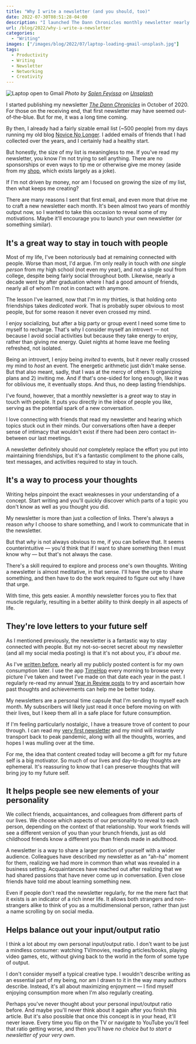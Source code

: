 ```yaml
---
title: "Why I write a newsletter (and you should, too)"
date: 2022-07-30T08:51:28-04:00
description: "I launched The Dann Chronicles monthly newsletter nearly two years ago. Here's what drives me to continue."
url: /blog/2022/why-i-write-a-newsletter
categories:
  - "Writing"
images: ["/images/blog/2022/07/laptop-loading-gmail-unsplash.jpg"]
tags:
  - Productivity
  - Writing
  - Newsletter
  - Networking
  - Creativity
---
```

![Laptop open to Gmail](/images/blog/2022/07/laptop-loading-gmail-unsplash.jpg)
_Photo by [Solen Feyissa](https://unsplash.com/@solenfeyissa) on [Unsplash](https://unsplash.com/photos/TaOGbz_S-Qw)_

I started publishing my newsletter *[The Dann Chronicles](https://dannb.org/newsletter/)* in October of 2020. For those on the receiving end, that first newsletter may have seemed out-of-the-blue. But for me, it was a long time coming.

By then, I already had a fairly sizable email list (~500 people) from my days running my old blog [Novice No Longer](https://novicenolonger.com/). I added emails of friends that I had collected over the years, and I certainly had a healthy start.

But honestly, the size of my list is meaningless to me. If you've read my newsletter, you know I'm not trying to sell anything. There are no sponsorships or even ways to tip me or otherwise give me money (aside from my [shop](https://dannberg.storenvy.com/), which exists largely as a joke).

If I'm not driven by money, nor am I focused on growing the size of my list, then what keeps me creating?

There are many reasons I sent that first email, and even more that drive me to craft a new newsletter each month. It's been almost two years of monthly output now, so I wanted to take this occasion to reveal some of my motivations. Maybe it'll encourage you to launch your own newsletter (or something similar).

## It's a great way to stay in touch with people
Most of my life, I've been notoriously bad at remaining connected with people. Worse than most, I'd argue. I'm only really in touch with *one single person* from my high school (not even my year), and not a single soul from college, despite being fairly social throughout both. Likewise, nearly a decade went by after graduation where I had a good amount of friends, nearly all of whom I'm not in contact with anymore.

The lesson I've learned, now that I'm in my thirties, is that holding onto friendships takes *dedicated work*. That is probably super obvious to most people, but for some reason it never even crossed my mind.

I enjoy socializing, but after a big party or group event I need some time to myself to recharge. That's why I consider myself an introvert — not because I avoid social activities but because they take energy to enjoy, rather than giving me energy. Quiet nights at home leave me feeling refreshed, not isolated.

Being an introvert, I enjoy being *invited* to events, but it never really crossed my mind to *host* an event. The energetic arithmetic just didn't make sense. But that also meant, sadly, that I was at the mercy of others 1) organizing plans and 2) inviting me. And if that's one-sided for long enough, like it was for oblivious me, it eventually stops. And thus, no deep lasting friendships.

I've found, however, that a monthly newsletter is a *great* way to stay in touch with people. It puts you directly in the inbox of people you like, serving as the potential spark of a new conversation.

I love connecting with friends that read my newsletter and hearing which topics stuck out in their minds. Our conversations often have a deeper sense of intimacy that wouldn't exist if there had been zero contact in-between our last meetings.

A newsletter definitely should *not* completely replace the effort you put into maintaining friendships, but it's a fantastic compliment to the phone calls, text messages, and activities required to stay in touch.

## It's a way to process your thoughts
Writing helps pinpoint the exact weaknesses in your understanding of a concept. Start writing and you'll quickly discover which parts  of a topic you don't know as well as you thought you did.

My newsletter is more than just a collection of links. There's always a reason *why* I choose to share something, and I work to communicate that in the newsletter.

But that *why* is not always obvious to me, if you can believe that. It seems counterintuitive — you'd think that if I want to share something then I must know why — but that's not always the case.

There's a skill required to explore and process one's own thoughts. Writing a newsletter is almost meditative, in that sense. I'll have the urge to share something, and then have to do the work required to figure out why I have that urge.

With time, this gets easier. A monthly newsletter forces you to flex that muscle regularly, resulting in a better ability to think deeply in all aspects of life.

## They're love letters to your future self
As I mentioned previously, the newsletter is a fantastic way to stay connected with people. But my not-so-secret secret about my newsletter (and all my social media posting) is that it's not about you, *it's about me*.

As I've [written before](https://dannberg.substack.com/p/september-2021),  nearly all my publicly posted content is for my own consumption later. I use the app [TimeHop](https://www.timehop.com/) every morning to browse every picture I've taken and tweet I've made on that date each year in the past. I regularly re-read my annual [Year in Review posts](https://dannb.org/tags/resolutions/) to try and ascertain how past thoughts and achievements can help me be better today.

My newsletters are a personal time capsule that I'm sending to myself each month. My subscribers will likely just read it once before moving on with their lives, but I keep them all in a safe place for future consumption.

If I'm feeling particularly nostalgic, I have a treasure trove of content to pour through. I can read my [very first newsletter](https://dannberg.substack.com/p/october) and my mind will instantly transport back to peak pandemic, along with all the thoughts, worries, and hopes I was mulling over at the time.

For me, the idea that content created today will become a gift for my future self is a big motivator. So much of our lives and day-to-day thoughts are ephemeral. It's reassuring to know that I can preserve thoughts that will bring joy to my future self.

## It helps people see new elements of your personality
We collect friends, acquaintances, and colleagues from different parts of our lives. We choose which aspects of our personality to reveal to each person, depending on the context of that relationship. Your work friends will see a different version of you than your brunch friends, just as old childhood friends know a different you than friends made in adulthood.

A newsletter is a way to share a larger portion of yourself with a wider audience. Colleagues have described my newsletter as an "ah-ha" moment for them, realizing we had more in common than what was revealed in a business setting. Acquaintances have reached out after realizing that we had shared passions that have never come up in conversation. Even close friends have told me about learning something new.

Even if people don't read the newsletter regularly, for me the mere fact that it exists is an indicator of a rich inner life. It allows both strangers and non-strangers alike to think of you as a multidimensional person, rather than just a name scrolling by on social media.

## Helps balance out your input/output ratio
I think a lot about my own personal input/output ratio. I don't want to be just a mindless consumer: watching TV/movies, reading articles/books, playing video games, etc, without giving back to the world in the form of some type of output.

I don't consider myself a typical creative type. I wouldn't describe writing as an essential part of my being, nor am I drawn to it in the way many authors describe. Instead, it's all about maximizing enjoyment — I find myself enjoying consumption more when I'm also regularly creating.

Perhaps you've never thought about your personal input/output ratio before. And maybe you'll never think about it again after you finish this article. But it's also possible that once this concept is in your head, it'll never leave. Every time you flip on the TV or navigate to YouTube you'll feel that ratio getting worse, and then you'll have *no choice but to start a newsletter of your very own*.
